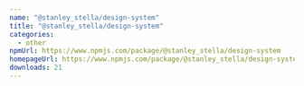 ```yaml
---
name: "@stanley_stella/design-system"
title: "@stanley_stella/design-system"
categories:
  - other
npmUrl: https://www.npmjs.com/package/@stanley_stella/design-system
homepageUrl: https://www.npmjs.com/package/@stanley_stella/design-system
downloads: 21
---
```


